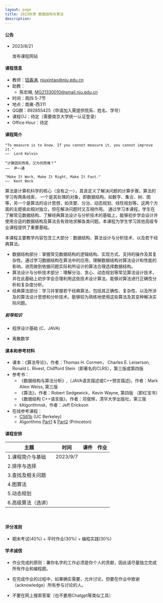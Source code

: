 ```yaml
---
layout: page
title: 2023秋季 数据结构与算法
description: 
---
```


#### 公告
- 2023/8/21

  发布课程网站

#### 课程信息

- 教师：[钮鑫涛](niuxintao.githu.io), niuxintao@nju.edu.cn
- 助教：
  - 陈宏楠, MG21330010@smail.nju.edu.cn
- 时间：周四 5-7节
- 地点：南雍-西311
- QQ群：892855425（申请加入需提供院系、姓名、学号）
- 课程OJ：待定（需要南京大学统一认证登录）
- Office Hour：待定

#### 课程简介

```
"To measure is to know. If you cannot measure it, you cannot improve it."
——  Lord Kelvin

“计算因何而易，又为何而难？”
——  尹一通

"Make It Work, Make It Right, Make It Fast."
——  Kent Beck
```

算法是计算机科学的核心（没有之一），其良定义了解决问题的计算步骤。算法的学习有两条线索， 一个是其处理的对象，即数据结构，如数字、集合、树、图等，另一个是算法的设计思想，如贪婪、分治、动态规划、线性规划等。这两个方面的主题彼此相对独立，但在解决问题时又互相作用。 通过学习本课程，学生在了解常见数据结构、了解经典算法设计与分析技术的基础上，能够初步学会设计并使用合适的数据结构及算法去有效地求解各类问题。本课程为学生学习其他高级专业课程提供了重要基础。

本课程主要教学内容包含三大部分：数据结构、算法设计与分析技术、以及若干经典算法。

- 数据结构部分：掌握常见数据结构的逻辑结构、实现方式、支持的操作及其复杂性。通过学习数据结构在算法中的应用，理解数据结构对算法设计和性能的影响，进而做到依据问题实际和所设计的算法合理选择数据结构。
- 算法设计与分析技术部分：理解分治、贪心、动态规划等常见算法设计技术，并在此基础上初步学会合理利用这些技术设计算法。能够对算法进行正确性分析和复杂度分析。
- 经典算法部分：学习并掌握若干经典算法，包括其正确性、复杂性、以及所涉及的算法设计思想和分析技术。能够较为熟练地使用这些算法及其变种解决实际问题。

##### 前导知识 

- 程序设计基础 (C、JAVA)

- 离散数学

#### 课本和参考材料

- 课本：《算法导论》，作者：Thomas H. Cormen， Charles E. Leiserson,  Ronald L. Rivest, Clidfford Stein（即著名的CLRS），第三版或第四版
- 参考书：
  - 《数据结构与算法分析》,（JAVA语言描述或C++预言描述)，作者：Mark Allen Weiss, 第三版
  - 《算法》，作者：Robert Sedgewick，Kevin Wayne, 第四版 （即红宝书）
  - 《数据结构 C++语言版》，作者：邓俊辉，清华大学出版社，第三版
  - 《Algorithms》，作者：Jeff Erickson
- 在线参考课程：
  - [CS61b](datastructur.es) (UC Berkeley)
  - Algorithms [Part1](https://www.coursera.org/learn/algorithms-part1) & [Part2](https://www.coursera.org/learn/algorithms-part2)  (Princeton)


#### 课程安排

| 主题               | 时间     | 课件 | 作业 |
| ------------------ | -------- | ---- | ---- |
| 1.课程简介与基础   | 2023/9/7 |      |      |
| 2.排序与选择       |          |      |      |
| 3.查找及相关问题   |          |      |      |
| 4.图算法           |          |      |      |
| 5.动态规划         |          |      |      |
| 6.高级算法（选讲） |          |      |      |

<br>

#### 评分准则

- 期末考试(40%)  + 平时作业(30%) + 编程实践(30%)

#### 学术诚信

- 作业完成的原则：署你名字的工作必须是你个人的贡献，因此请尽量独立完成所有作业和编程题。

- 在完成作业的过程中，如果确实需要，允许讨论，但要在作业中致谢（acknowledge）所有参与讨论的人。

- 不要在网上搜索答案（也不要用Chatgpt等类似工具）
